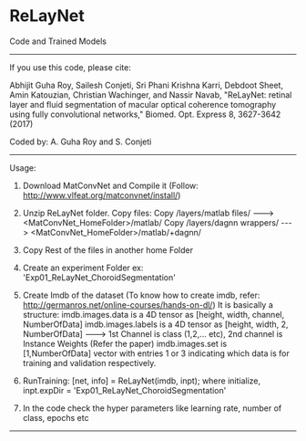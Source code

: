 # ReLayNet

Code and Trained Models

-----------------
If you use this code, please cite:

Abhijit Guha Roy, Sailesh Conjeti, Sri Phani Krishna Karri, Debdoot Sheet, Amin Katouzian, Christian Wachinger, and Nassir Navab, 
"ReLayNet: retinal layer and fluid segmentation of macular optical coherence tomography using fully convolutional networks," 
Biomed. Opt. Express 8, 3627-3642 (2017) 

Coded by: A. Guha Roy and S. Conjeti

------------------


Usage: 

1. Download MatConvNet and Compile it (Follow: http://www.vlfeat.org/matconvnet/install/)

2. Unzip ReLayNet folder. Copy files:
Copy /layers/matlab files/ ---> <MatConvNet_HomeFolder>/matlab/
Copy /layers/dagnn wrappers/ ---> <MatConvNet_HomeFolder>/matlab/+dagnn/

3. Copy Rest of the files in another home Folder

4. Create an experiment Folder ex: 'Exp01_ReLayNet_ChoroidSegmentation'

5. Create Imdb of the dataset (To know how to create imdb, refer: http://germanros.net/online-courses/hands-on-dl/)
It is basically a structure: imdb.images.data is a 4D tensor as [height, width, channel, NumberOfData]
			     imdb.images.labels is a 4D tensor as [height, width, 2, NumberOfData] ---> 1st Channel is class (1,2,... etc), 2nd channel is Instance Weights (Refer the paper)
			     imdb.images.set is [1,NumberOfData] vector with entries 1 or 3 indicating which data is for training and validation respectively.

6. RunTraining: [net, info] = ReLayNet(imdb, inpt); where initialize, inpt.expDir = 'Exp01_ReLayNet_ChoroidSegmentation'

7. In the code check the hyper parameters like learning rate, number of class, epochs etc

-----------------------------
